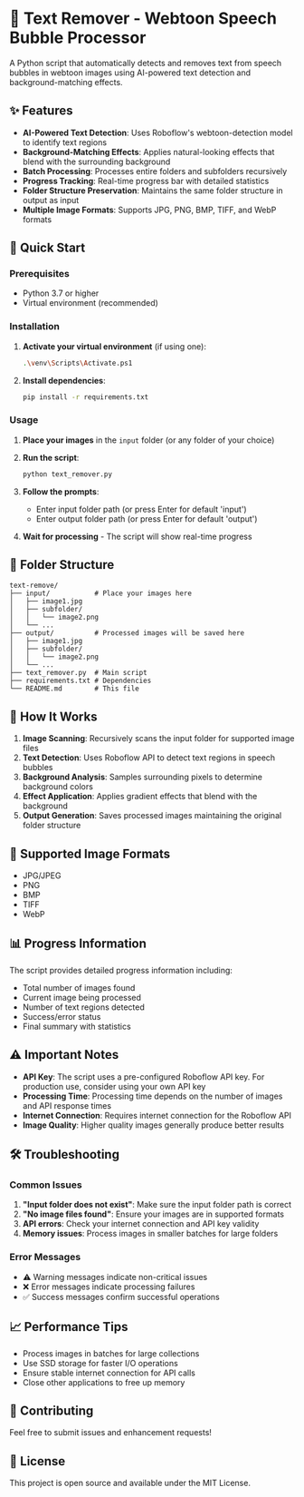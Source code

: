 # 🎨 Text Remover - Webtoon Speech Bubble Processor

A Python script that automatically detects and removes text from speech bubbles in webtoon images using AI-powered text detection and background-matching effects.

## ✨ Features

- **AI-Powered Text Detection**: Uses Roboflow's webtoon-detection model to identify text regions
- **Background-Matching Effects**: Applies natural-looking effects that blend with the surrounding background
- **Batch Processing**: Processes entire folders and subfolders recursively
- **Progress Tracking**: Real-time progress bar with detailed statistics
- **Folder Structure Preservation**: Maintains the same folder structure in output as input
- **Multiple Image Formats**: Supports JPG, PNG, BMP, TIFF, and WebP formats

## 🚀 Quick Start

### Prerequisites

- Python 3.7 or higher
- Virtual environment (recommended)

### Installation

1. **Activate your virtual environment** (if using one):
   ```bash
   .\venv\Scripts\Activate.ps1
   ```

2. **Install dependencies**:
   ```bash
   pip install -r requirements.txt
   ```

### Usage

1. **Place your images** in the `input` folder (or any folder of your choice)

2. **Run the script**:
   ```bash
   python text_remover.py
   ```

3. **Follow the prompts**:
   - Enter input folder path (or press Enter for default 'input')
   - Enter output folder path (or press Enter for default 'output')

4. **Wait for processing** - The script will show real-time progress

## 📁 Folder Structure

```
text-remove/
├── input/           # Place your images here
│   ├── image1.jpg
│   ├── subfolder/
│   │   └── image2.png
│   └── ...
├── output/          # Processed images will be saved here
│   ├── image1.jpg
│   ├── subfolder/
│   │   └── image2.png
│   └── ...
├── text_remover.py  # Main script
├── requirements.txt # Dependencies
└── README.md        # This file
```

## 🔧 How It Works

1. **Image Scanning**: Recursively scans the input folder for supported image files
2. **Text Detection**: Uses Roboflow API to detect text regions in speech bubbles
3. **Background Analysis**: Samples surrounding pixels to determine background colors
4. **Effect Application**: Applies gradient effects that blend with the background
5. **Output Generation**: Saves processed images maintaining the original folder structure

## 🎯 Supported Image Formats

- JPG/JPEG
- PNG
- BMP
- TIFF
- WebP

## 📊 Progress Information

The script provides detailed progress information including:
- Total number of images found
- Current image being processed
- Number of text regions detected
- Success/error status
- Final summary with statistics

## ⚠️ Important Notes

- **API Key**: The script uses a pre-configured Roboflow API key. For production use, consider using your own API key
- **Processing Time**: Processing time depends on the number of images and API response times
- **Internet Connection**: Requires internet connection for the Roboflow API
- **Image Quality**: Higher quality images generally produce better results

## 🛠️ Troubleshooting

### Common Issues

1. **"Input folder does not exist"**: Make sure the input folder path is correct
2. **"No image files found"**: Ensure your images are in supported formats
3. **API errors**: Check your internet connection and API key validity
4. **Memory issues**: Process images in smaller batches for large folders

### Error Messages

- ⚠️ Warning messages indicate non-critical issues
- ❌ Error messages indicate processing failures
- ✅ Success messages confirm successful operations

## 📈 Performance Tips

- Process images in batches for large collections
- Use SSD storage for faster I/O operations
- Ensure stable internet connection for API calls
- Close other applications to free up memory

## 🤝 Contributing

Feel free to submit issues and enhancement requests!

## 📄 License

This project is open source and available under the MIT License. 